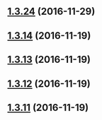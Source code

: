 <a name="1.3.24"></a>
## [1.3.24](https://github.com/cmelion/redux-observable-test-helpers/compare/v1.3.14...v1.3.24) (2016-11-29)



<a name="1.3.14"></a>
## [1.3.14](https://github.com/cmelion/redux-observable-test-helpers/compare/v1.3.12...v1.3.14) (2016-11-19)



<a name="1.3.13"></a>
## [1.3.13](https://github.com/cmelion/redux-observable-test-helpers/compare/v1.3.12...v1.3.13) (2016-11-19)



<a name="1.3.12"></a>
## [1.3.12](https://github.com/cmelion/redux-observable-test-helpers/compare/v1.3.11...v1.3.12) (2016-11-19)



<a name="1.3.11"></a>
## [1.3.11](https://github.com/cmelion/redux-observable-test-helpers/compare/v1.3.9...v1.3.11) (2016-11-19)



